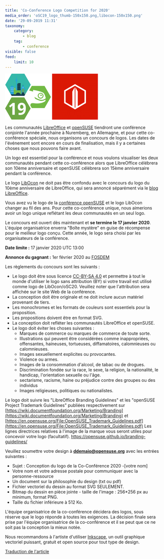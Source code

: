 ```yaml
---
title: 'Co-Conference Logo Competition for 2020'
media_order: 'oSC19_logo_thumb-150x150.png,libocon-150x150.png'
date: '29-09-2019 11:31'
taxonomy:
    category:
        - blog
    tag:
        - conference
visible: false
feed:
    limit: 10
---
```


![logo_opensuse_conference](./oSC19_logo_thumb-150x150.png)
![logo_libreoffice](./libocon-150x150.png)

Les communautés [LibreOffice](https://www.libreoffice.org/) et [openSUSE](https://www.opensuse.org/) tiendront une conférence conjointe l'année prochaine à Nuremberg, en Allemagne, et pour cette co-conférence spéciale, nous organisons un concours de logos. Les dates de l'événement sont encore en cours de finalisation, mais il y a certaines choses que nous pouvons faire avant.

Un logo est essentiel pour la conférence et nous voulons visualiser les deux communautés pendant cette co-conférence alors que LibreOffice célébrera son 10ème anniversaire et openSUSE célébrera son 15ème anniversaire pendant la conférence.

Le logo [LibOcon](https://libocon.org/) ne doit pas être confondu avec le concours du logo du 10ème anniversaire de LibreOffice, qui sera annoncé séparément via le [blog LibreOffice](https://blog.documentfoundation.org/).

Vous avez vu le logo de la [conférence openSUSE](https://events.opensuse.org/) et le logo LibOcon changer au fil des ans. Pour cette co-conférence unique, nous aimerions avoir un logo unique reflétant les deux communautés en un seul logo.

Le concours est ouvert dès maintenant et **se termine le 17 janvier 2020**. L'équipe organisatrice enverra "Boîte mystère" en guise de récompense pour le meilleur logo conçu. Cette année, le logo sera choisi par les organisateurs de la conférence.

**Date limite :** 17 janvier 2020 UTC 13:00

**Annonce du gagnant :** 1er février 2020 au [FOSDEM](https://fosdem.org/)

Les règlements du concours sont les suivants :

  * Le logo doit être sous licence [CC-BY-SA 4.0](https://creativecommons.org/licenses/by-sa/4.0/) et permettre à tout le monde d'utiliser le logo sans attribution (BY) si votre travail est utilisé comme logo de LibOcon/oSC20. Veuillez noter que l'attribution sera affichée sur le site Web de la conférence.
  * La conception doit être originale et ne doit inclure aucun matériel provenant de tiers.
  * Les monochromes et les formats de couleurs sont essentiels pour la proposition.
  * Les propositions doivent être en format SVG.
  * La conception doit refléter les communautés LibreOffice et openSUSE.
  * Le logo doit éviter les choses suivantes :
     * Marques de commerce ou marques de commerce de toute sorte.
     * Illustrations qui peuvent être considérées comme inappropriées, offensantes, haineuses, tortueuses, diffamatoires, calomnieuses ou calomnieuses.
     * Images sexuellement explicites ou provocantes.
     * Violence ou armes.
     * Images de la consommation d'alcool, de tabac ou de drogues.
     * Discrimination fondée sur la race, le sexe, la religion, la nationalité, le handicap, l'orientation sexuelle ou l'âge.
     * sectarisme, racisme, haine ou préjudice contre des groupes ou des individus
     * Images religieuses, politiques ou nationalistes.

Le logo doit suivre les "LibreOffice Branding Guidelines" et les "openSUSE Project Trademark Guidelines" publiées respectivement sur [https://wiki.documentfoundation.org/Marketing/Branding](https://wiki.documentfoundation.org/Marketing/Branding) et [https://en.opensuse.org/File:OpenSUSE_Trademark_Guidelines.pdf](https://en.opensuse.org/File:OpenSUSE_Trademark_Guidelines.pdf)
    Les lignes directrices relatives à l'image de la marque vous seront utiles pour concevoir votre logo (facultatif).
    [https://opensuse.github.io/branding-guidelines/
](https://opensuse.github.io/branding-guidelines/)

Veuillez soumettre votre design à **ddemaio@opensuse.org** avec les entrées suivantes :

  * Sujet : Conception du logo de la Co-Conférence 2020 -[votre nom]
  * Votre nom et votre adresse postale pour communiquer avec la personne-ressource
  * Un document sur la philosophie du design (txt ou pdf)
  * Fichier vectoriel du dessin au format SVG SEULEMENT.
  * Bitmap du dessin en pièce jointe - taille de l'image : 256*256 px au minimum, format PNG.
  * Taille du fichier inférieure à 512 Ko.

L'équipe organisatrice de la co-conférence décidera des logos, sous réserve que le logo réponde à toutes les exigences. La décision finale sera prise par l'équipe organisatrice de la co-conférence et il se peut que ce ne soit pas la conception la mieux notée.

Nous recommandons à l'artiste d'utiliser [Inkscape](https://inkscape.org/), un outil graphique vectoriel puissant, gratuit et open source pour tout type de design.

[Traduction de l'article](https://news.opensuse.org/2019/09/27/co-conference-logo-competition-for-2020/) 
